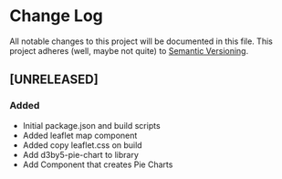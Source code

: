 # Change Log
All notable changes to this project will be documented in this file.
This project adheres (well, maybe not quite) to [Semantic Versioning](http://semver.org/).




## [UNRELEASED]
### Added
- Initial package.json and build scripts
- Added leaflet map component
- Added copy leaflet.css on build
- Add d3by5-pie-chart to library
- Add Component that creates Pie Charts


[//]: ##############################################

[//]: # (Legend)
[Added]:        <> (for new features.)
[Changed]:      <> (for changes in existing functionality.)
[Deprecated]:   <> (for once-stable features removed in upcoming releases.)
[Removed]:      <> (for deprecated features removed in this release.)
[Fixed]:        <> (for any bug fixes.)
[Security]:     <> (to invite users to upgrade in case of vulnerabilities.)

